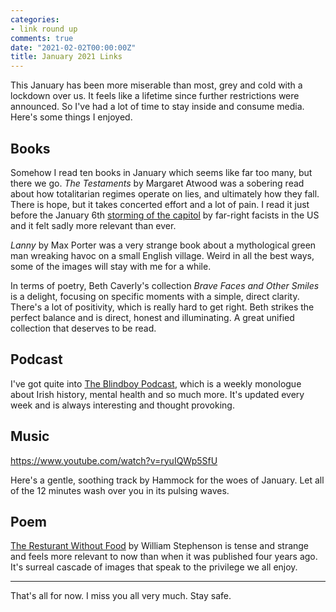 ```yaml
---
categories:
- link round up
comments: true
date: "2021-02-02T00:00:00Z"
title: January 2021 Links
---
```

 
This January has been more miserable than most, grey and cold with a lockdown over us. It feels like a lifetime since further restrictions were announced. So I've had a lot of time to stay inside and consume media. Here's some things I enjoyed.

## Books

Somehow I read ten books in January which seems like far too many, but there we go. *The Testaments* by Margaret Atwood was a sobering read about how totalitarian regimes operate on lies, and ultimately how they fall. There is hope, but it takes concerted effort and a lot of pain. I read it just before the January 6th [storming of the capitol](/call-it-what-it-is/) by far-right facists in the US and it felt sadly more relevant than ever.

*Lanny* by Max Porter was a very strange book about a mythological green man wreaking havoc on a small English village. Weird in all the best ways, some of the images will stay with me for a while.

In terms of poetry, Beth Caverly's collection *Brave Faces and Other Smiles* is a delight, focusing on specific moments with a simple, direct clarity. There's a lot of positivity, which is really hard to get right. Beth strikes the perfect balance and is direct, honest and illuminating. A great unified collection that deserves to be read. 

## Podcast

I've got quite into [The Blindboy Podcast](https://play.acast.com/s/blindboy), which is a weekly monologue about Irish history, mental health and so much more. It's updated every week and is always interesting and thought provoking.

## Music

https://www.youtube.com/watch?v=ryuIQWp5SfU

Here's a gentle, soothing track by Hammock for the woes of January. Let all of the 12 minutes wash over you in its pulsing waves.

## Poem

[The Resturant Without Food](https://magmapoetry.com/archive/magma-68/poems/the-restaurant-without-food/) by William Stephenson is tense and strange and feels more relevant to now than when it was published four years ago. It's surreal cascade of images that speak to the privilege we all enjoy.

***

That's all for now. I miss you all very much. Stay safe. 
